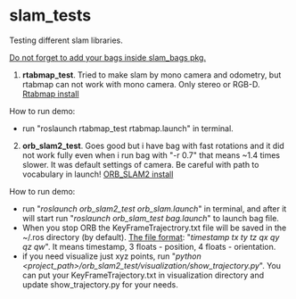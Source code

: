 # slam_tests
Testing different slam libraries. 

<u>Do not forget to add your bags inside slam_bags pkg.</u>

1. <b>rtabmap_test</b>. 
Tried to make slam by mono camera and odometry, 
but rtabmap can not work with mono camera. Only stereo or RGB-D.
[Rtabmap install](https://github.com/introlab/rtabmap/wiki/Installation)

How to run demo:
- run "roslaunch rtabmap_test rtabmap.launch" in terminal.

2. <b>orb_slam2_test</b>. 
Goes good but i have bag with fast rotations and 
it did not work fully even when i run bag with "-r 0.7" that means ~1.4 times slower. 
It was default settings of camera. Be careful with path to vocabulary in launch!
[ORB_SLAM2 install](https://github.com/l1va/ORB_SLAM2)

How to run demo:
- run "<i>roslaunch orb_slam2_test orb_slam.launch</i>" in terminal, and after it 
will start run "<i>roslaunch orb_slam_test bag.launch</i>" to launch bag file. 
- When you stop ORB the 
KeyFrameTrajectrory.txt file will be saved in the ~/.ros directory (by default). 
[The file format](https://vision.in.tum.de/data/datasets/rgbd-dataset/file_formats): 
"<i>timestamp tx ty tz qx qy qz qw</i>". It means timestamp, 3 floats - position, 
4 floats - orientation.
- if you need visualize just xyz points, run 
"<i>python <project_path>/orb_slam2_test/visualization/show_trajectory.py</i>". You can 
put your KeyFrameTrajectory.txt in visualization directory and update 
show_trajectory.py for your needs.